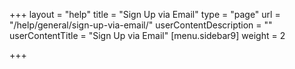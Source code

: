 +++
layout = "help"
title = "Sign Up via Email"
type = "page"
url = "/help/general/sign-up-via-email/"
userContentDescription = ""
userContentTitle = "Sign Up via Email"
[menu.sidebar9]
weight = 2

+++
